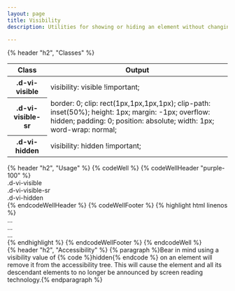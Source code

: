 ```yaml
---
layout: page
title: Visibility
description: Utilities for showing or hiding an element without changing the layout of a document.

---
```

<section class="d-stack16">
  {% header "h2", "Classes" %}
    <table class="d-table">
      <thead>
        <tr>
          <th scope="col" class="d-w25p">Class</th>
          <th scope="col">Output</th>
        </tr>
      </thead>
      <tbody>
        <tr>
          <th scope="row" class="d-ff-mono d-fc-purple d-fw-normal d-fs12">.d-vi-visible</th>
          <td class="d-ff-mono d-fc-orange d-fs12">visibility: visible !important;</td>
        </tr>
        <tr>
          <th scope="row" class="d-ff-mono d-fc-purple d-fw-normal d-fs12">.d-vi-visible-sr</th>
          <td class="d-ff-mono d-fc-orange d-fs12">border: 0;
          clip: rect(1px,1px,1px,1px);
          clip-path: inset(50%);
          height: 1px;
          margin: -1px;
          overflow: hidden;
          padding: 0;
          position: absolute;
          width: 1px;
          word-wrap: normal;</td>
        </tr>
        <tr>
          <th scope="row" class="d-ff-mono d-fc-purple d-fw-normal d-fs12">.d-vi-hidden</th>
          <td class="d-ff-mono d-fc-orange d-fs12">visibility: hidden !important;</td>
        </tr>
      </tbody>
    </table>
</section>
<section class="d-stack16">
  {% header "h2", "Usage" %}
  {% codeWell %}
    {% codeWellHeader "purple-100" %}
      <div class="d-w100p">
        <div class="d-d-inline-block d-m8 d-p16 d-bgc-purple-300 d-bar4 d-ff-mono d-fs14 d-ta-center d-vi-visible">.d-vi-visible</div>
        <div class="d-d-inline-block d-m8 d-p16 d-bgc-purple-300 d-bar4 d-ff-mono d-fs14 d-ta-center d-vi-visible-sr">.d-vi-visible-sr</div>
        <div class="d-d-inline-block d-m8 d-p16 d-bgc-purple-300 d-bar4 d-ff-mono d-fs14 d-ta-center d-vi-hidden">.d-vi-hidden</div>
      </div>
    {% endcodeWellHeader %}
    {% codeWellFooter %}
{% highlight html linenos %}
<div class="d-vi-visible">...</div>
<div class="d-vi-visible-sr">...</div>
<div class="d-vi-hidden">...</div>
{% endhighlight %}
    {% endcodeWellFooter %}
  {% endcodeWell %}
</section>
<section class="d-stack16">
  {% header "h2", "Accessibility" %}
  {% paragraph %}Bear in mind using a visibility value of {% code %}hidden{% endcode %} on an element will remove it from the accessibility tree. This will cause the element and all its descendant elements to no longer be announced by screen reading technology.{% endparagraph %}
</section>
